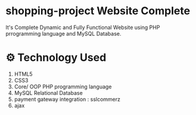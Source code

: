 # shopping-project Website Complete 
It's Complete Dynamic and Fully Functional Website using PHP prrogramming language and MySQL Database.
# ⚙️ Technology Used
1. HTML5
2. CSS3
3. Core/ OOP PHP programming language
4. MySQL Relational Database
5. payment gateway integration : sslcommerz 
6. ajax
   



